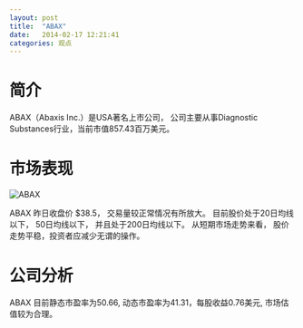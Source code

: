 ```yaml
---
layout: post
title:  "ABAX"
date:   2014-02-17 12:21:41
categories: 观点
---
```


# 简介
ABAX（Abaxis Inc.）是USA著名上市公司，
公司主要从事Diagnostic Substances行业，当前市值857.43百万美元。

# 市场表现

![ABAX](http://finviz.com/chart.ashx?t=ABAX&ty=c&ta=1&p=d&s=l)

ABAX 昨日收盘价 $38.5，
交易量较正常情况有所放大。
目前股价处于20日均线以下，
50日均线以下，
并且处于200日均线以下。
从短期市场走势来看，
股价走势平稳，投资者应减少无谓的操作。

# 公司分析
ABAX 目前静态市盈率为50.66, 动态市盈率为41.31，每股收益0.76美元,
市场估值较为合理。
